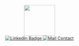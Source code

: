 <div id="header" align="center">
  <img src="https://media.giphy.com/media/M9gbBd9nbDrOTu1Mqx/giphy.gif" width="100"/>
  <div id="badges">
  <a href="your-linkedin-URL">
    <img src="https://img.shields.io/badge/LinkedIn-blue?style=for-the-badge&logo=linkedin&logoColor=white" alt="LinkedIn Badge"/>
  </a>
  <a href="mailto:quoctruong310803@gmail.com">
    <img src="https://img.shields.io/badge/Gmail-D14836?style=for-the-badge&logo=gmail&logoColor=white" alt="Mail Contact"/>
  </a>
</div>
</div>

